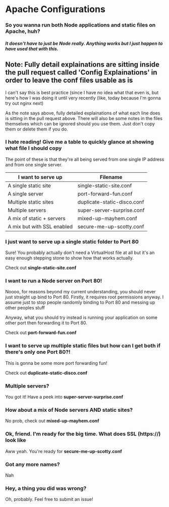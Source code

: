 # Apache Configurations
### So you wanna run both Node applications and static files on Apache, huh?
##### It doesn't have to just be Node really. Anything works but I just happen to have used that with this.

## Note: Fully detail explainations are sitting inside the pull request called 'Config Explainations' in order to leave the conf files usable as is

I can't say this is best practice (since I have no idea what that even is, but here's how I was doing it until very recently (like, today because I'm gonna try out nginx next)

As the note says above, fully detailed explainations of what each line does is sitting in the pull request above. There will also be some notes in the files themselves which can be ignored should you use them. Just don't copy them or delete them if you do.

### I hate reading! Give me a table to quickly glance at showing what file I should copy

The point of these is that they're all being served from one single IP address and from one single server.

| I want to serve up        |           Filename           |
| ------------------------- | ---------------------------- |
| A single static site      | single-static-site.conf      |
| A single server           | port-forward-fun.conf        |
| Multiple static sites     | duplicate-static-disco.conf  |
| Multiple servers          | super-server-surprise.conf   |
| A mix of static + servers | mixed-up-mayhem.conf         |
| A mix but with SSL enabled| secure-me-up-scotty.conf     |


### I just want to serve up a single static folder to Port 80

Sure! You probably actually don't need a VirtualHost file at all but it's an easy enough stepping stone to show how that works actually.

Check out **single-static-site.conf**

### I want to run a Node server on Port 80!

Noooo, for reasons beyond my current understanding, you should never just straight up bind to Port 80. Firstly, it requires root permissions anyway. I assume just to stop people randomly binding to Port 80 and messing up other peoples stuff

Anyway, what you should try instead is running your application on some other port then forwarding it to Port 80.

Check out **port-forward-fun.conf**

### I want to serve up multiple static files but how can I get both if there's only one Port 80?!

This is gonna be some more port forwarding fun!

Check out **duplicate-static-disco.conf**

### Multiple servers?

You got it! Have a peek into **super-server-surprise.conf**

### How about a mix of Node servers **AND** static sites?

No prob, check out **mixed-up-mayhem.conf**

### Ok, friend. I'm ready for the big time. What does SSL (https://) look like

Aww yeah. You're ready for **secure-me-up-scotty.conf**

### Got any more names?

Nah

### Hey, a thing you did was wrong?

Oh, probably. Feel free to submit an issue!
